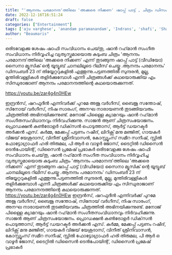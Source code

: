 ```yaml
---
title: "'ആനന്ദം പരമാനന്ദ'ത്തിലെ 'അക്കരെ നിക്കണ' ഷാപ്പ് പാട്ട് , ചിത്രം ഡിസംബർ 23 ന് തിയ്യേറ്ററുകളിൽ"
date: 2022-12-16T16:51:24
draft: false
categories: ["Entertainment"]
tags: ['aju varghese', 'anandam paramanandam', 'Indrans', 'shafi', 'Sharaf U Dheen']
author: "Beaumaris"
---
```


ഒരിടവേളക്കു ശേഷം ഷാഫി സംവിധാനം ചെയ്‌തു, ഷാൻ റഹ്‌മാൻ സംഗീത സംവിധാനം നിർവ്വഹിച്ച വ്യത്യസ്തമായൊരു കുടുംബ ചിത്രം 'ആനന്ദം പരമാനന്ദ'ത്തിലെ 'അക്കരെ നിക്കണ' എന്ന് തുടങ്ങുന്ന ഷാപ്പ് പാട്ട് (വീഡിയോ) സൈനാ മ്യൂസിക് ന്റെ യൂട്യൂബ് ചാനലിലൂടെ റിലീസ് ചെയ്തു .ആനന്ദം പരമാനന്ദം' ഡിസംബർ 23 ന് തിയ്യേറ്ററുകളിൽ എത്തുന്നു.പട്ടണത്തില്‍ സുന്ദരന്‍, മുല്ല, മുന്തിരിവള്ളികള്‍ തളിര്‍ക്കുമ്പോള്‍ എന്നീ ചിത്രങ്ങള്‍ക്ക് കഥയൊരുക്കിയ എം സിന്ധുരാജാണ് ആനന്ദം പരമാനന്ദത്തിന്റെ കഥയൊരുക്കുന്നത്.

https://youtu.be/zar4g4n0HEw

ഇന്ദ്രന്‍സ്, ഷറഫുദീന്‍ എന്നിവര്‍ക്ക് പുറമേ അജു വര്‍ഗീസ്, ബൈജു സന്തോഷ്, സിനോയ് വര്‍ഗീസ്, നിഷ സാരംഗ്, അനഘ നാരായണന്‍ തുടങ്ങിയവരും ചിത്രത്തില്‍ അഭിനയിക്കുന്നുണ്ട്. മനോജ് പിള്ളൈ ക്യാമറയും ഷാന്‍ റഹ്‌മാന്‍ സംഗീതസംവിധാനവും നിര്‍വഹിക്കുന്നു. സാജന്‍ ആണ് ചിത്രസംയോജനം. പ്രൊഡക്ഷന്‍ കണ്‍ട്രോളര്‍ ഡിക്‌സന്‍ പൊടുത്താസ്, ആര്‍ട്ട് ഡയറക്ടര്‍ അര്‍ക്കന്‍ എസ്. കര്‍മ്മ, മേക്കപ്പ് പട്ടണം റഷീദ്, ലിറിക്സ് മനു മഞ്ജിത്, ഗായകര്‍ വിജയ് യേശുദാസ്, വിനീത് ശ്രീനിവാസന്‍, കോസ്റ്റ്യൂംസ് സമീറ സനീഷ്, സ്റ്റില്‍ ഫോട്ടോഗ്രാഫര്‍ ഹരി തിരുമല, പി ആര്‍ ഒ വാഴൂര്‍ ജോസ്, ടൈറ്റില്‍ ഡിസൈന്‍ ടെന്‍പോയിന്റ്, ഡിസൈന്‍ പ്രമേഷ് പ്രഭാകര്‍
ഒരിടവേളക്കു ശേഷം ഷാഫി സംവിധാനം ചെയ്‌തു, ഷാൻ റഹ്‌മാൻ സംഗീത സംവിധാനം നിർവ്വഹിച്ച വ്യത്യസ്തമായൊരു കുടുംബ ചിത്രം 'ആനന്ദം പരമാനന്ദ'ത്തിലെ 'അക്കരെ നിക്കണ' എന്ന് തുടങ്ങുന്ന ഷാപ്പ് പാട്ട് (വീഡിയോ) സൈനാ മ്യൂസിക് ന്റെ യൂട്യൂബ് ചാനലിലൂടെ റിലീസ് ചെയ്തു .ആനന്ദം പരമാനന്ദം' ഡിസംബർ 23 ന് തിയ്യേറ്ററുകളിൽ എത്തുന്നു.പട്ടണത്തില്‍ സുന്ദരന്‍, മുല്ല, മുന്തിരിവള്ളികള്‍ തളിര്‍ക്കുമ്പോള്‍ എന്നീ ചിത്രങ്ങള്‍ക്ക് കഥയൊരുക്കിയ എം സിന്ധുരാജാണ് ആനന്ദം പരമാനന്ദത്തിന്റെ കഥയൊരുക്കുന്നത്. https://youtu.be/zar4g4n0HEw ഇന്ദ്രന്‍സ്, ഷറഫുദീന്‍ എന്നിവര്‍ക്ക് പുറമേ അജു വര്‍ഗീസ്, ബൈജു സന്തോഷ്, സിനോയ് വര്‍ഗീസ്, നിഷ സാരംഗ്, അനഘ നാരായണന്‍ തുടങ്ങിയവരും ചിത്രത്തില്‍ അഭിനയിക്കുന്നുണ്ട്. മനോജ് പിള്ളൈ ക്യാമറയും ഷാന്‍ റഹ്‌മാന്‍ സംഗീതസംവിധാനവും നിര്‍വഹിക്കുന്നു. സാജന്‍ ആണ് ചിത്രസംയോജനം. പ്രൊഡക്ഷന്‍ കണ്‍ട്രോളര്‍ ഡിക്‌സന്‍ പൊടുത്താസ്, ആര്‍ട്ട് ഡയറക്ടര്‍ അര്‍ക്കന്‍ എസ്. കര്‍മ്മ, മേക്കപ്പ് പട്ടണം റഷീദ്, ലിറിക്സ് മനു മഞ്ജിത്, ഗായകര്‍ വിജയ് യേശുദാസ്, വിനീത് ശ്രീനിവാസന്‍, കോസ്റ്റ്യൂംസ് സമീറ സനീഷ്, സ്റ്റില്‍ ഫോട്ടോഗ്രാഫര്‍ ഹരി തിരുമല, പി ആര്‍ ഒ വാഴൂര്‍ ജോസ്, ടൈറ്റില്‍ ഡിസൈന്‍ ടെന്‍പോയിന്റ്, ഡിസൈന്‍ പ്രമേഷ് പ്രഭാകര്‍
